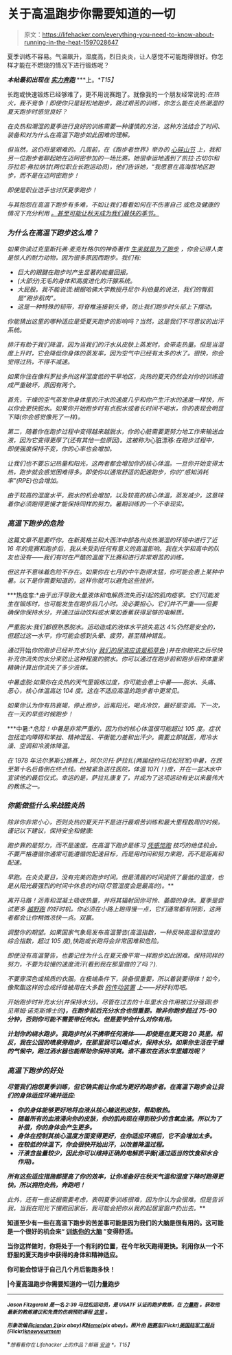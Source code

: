 # 关于高温跑步你需要知道的一切

> 原文：<https://lifehacker.com/everything-you-need-to-know-about-running-in-the-heat-1597028647>

夏季训练不容易。气温飙升，湿度高，烈日炎炎，让人感觉不可能跑得很好。你怎样才能在不燃烧的情况下进行锻炼呢？



***本帖最初出现在*** [***实力奔跑***](http://strengthrunning.com/2014/06/running-in-the-heat/) ***上。**T15】*

长跑或快速锻炼已经够难了，更不用说赛跑了。就像我的一个朋友经常说的:*在热火，我不竞争！*即使你只是轻松地跑步，跳过艰苦的训练，你怎么能在炎热潮湿的夏天跑步时感觉良好*？*

*在炎热和潮湿的夏季进行良好的训练需要一种谨慎的方法，这种方法结合了时间、装备和对为什么在高温下跑步如此困难的理解。*

*但当然，这仍将是艰难的。几周前，在《跑步者世界》举办的 [心碎山节](http://strengthrunning.com/2014/06/runners-world-heartbreak-hill-half-festival/) 上，我和另一位跑步者聊起她在迈阿密参加的一场比赛。她很幸运地遇到了凯拉·古切尔和莎拉尼·弗拉纳甘(两位职业长跑运动员)，他们告诉她，“*我愿意在高海拔地区跑步，而不是在迈阿密跑步！**

*即使是职业选手也讨厌夏季跑步！*

*与其抱怨在高温下跑步有多难，不如让我们看看如何在不伤害自己 或危及健康的情况下充分利用 [。甚至可能让秋天成为我们最快的季节。](https://lifehacker.com/the-biggest-mistakes-runners-of-all-levels-make-and-ho-1030501368)*

### *为什么在高温下跑步这么难？*

*如果你读过克里斯托弗·麦克杜格尔的神奇著作 [*生来就是为了跑步*](http://amzn.to/xDdoON) ，你会记得人类是惊人的耐力动物，因为很多原因而跑步。我们有:*

*   *巨大的跟腱在跑步时产生显著的能量回报。*
*   *(大部分)无毛的身体和高度进化的汗腺系统。*
*   *大屁股。我不能说谎:根据哈佛大学教授丹尼尔·利伯曼的说法，我们的臀肌是“跑步肌肉”。*
*   *这是一种特殊的韧带，将脊椎连接到头骨，防止我们跑步时头部上下摆动。*

*你能猜出这里的哪种适应是受夏天跑步的影响吗？当然，这是我们不可思议的出汗系统。*

*排汗有助于我们降温，因为当我们的汗水从皮肤上蒸发时，会带走热量。但是当湿度上升时，它会降低你身体的蒸发率，因为空气中已经有太多的水了。很快，你会觉得过热，不得不减速。*

*如果你住在像科罗拉多州这样湿度低的干旱地区，炎热的夏天仍然会对你的训练造成严重破坏，原因有两个。*

*首先，干燥的空气蒸发你身体里的汗水的速度几乎和你产生汗水的速度一样快，所以你会更快脱水。如果你开始跑步时有点脱水或者长时间不喝水，你的表现会明显下降(你会感觉像死了一样)。*

*第二，随着你在跑步过程中变得越来越脱水，你的心脏需要更努力地工作来输送血液，因为它变得更厚了(还有其他一些原因)。这被称为*心脏漂移:*在跑步过程中，即使强度保持不变，你的心率也会增加。*

*让我们也不要忘记热量和阳光，这两者都会增加你的核心体温。一旦你开始变得太热，跑步就会感觉困难得多。即使你以通常舒适的配速跑步，你的“感知消耗率”(RPE)也会增加。*

*由于较高的湿度水平，脱水的机会增加，以及较高的核心体温，蒸发减少，这意味着你必须跑得更慢才能保持同样的努力。暑期训练的一个不幸现实。*

### *高温下跑步的危险*

*这篇文章不是要吓你。在新英格兰和大西洋中部各州炎热潮湿的环境中进行了近 16 年的竞赛和跑步后，我从未受到任何有意义的高温影响。我在大学和高中的队友也没有——我们有时在严酷的温度下比赛和进行非常艰苦的训练。*

*但这并不意味着危险不存在。如果你在七月的中午跑得太猛，你可能会患上某种中暑。以下是你需要知道的，这样你就可以避免这些挫折。*

***热痉挛:**由于出汗导致大量液体和电解质流失而引起的肌肉痉挛。它们可能发生在锻炼时，也可能发生在跑步后几小时。没必要担心，它们并不严重——但要确保你保持水分，并通过运动饮料或水果如香蕉获得足够的电解质。*

*严重脱水:我们都很熟悉脱水。运动造成的液体水平损失高达 4%仍然是安全的，但超过这一水平，你可能会感到头晕、疲劳，甚至精神错乱。*

*通过*开始*你的跑步已经补充水分(y [我们的尿液应该是稻草色](https://lifehacker.com/what-the-color-of-your-pee-says-about-your-health-1477171258) )并在你跑完之后尽快补充你流失的水分来防止这种程度的脱水。你可以通过在跑步前和跑步后称体重来精确计算出你流失了多少液体。*

*中暑虚脱:如果你在炎热的天气里锻炼过度，你可能会患上中暑——脱水、头痛、恶心，核心体温高达 104 度。这在不适应高温的跑步者中更常见。*

*如果你认为你有热衰竭，停止跑步，远离阳光，喝点冷饮，最好是空调。下一次，在一天的早些时候跑步！*

***中暑:**危险！中暑是非常严重的，因为你的核心体温很可能超过 105 度。症状包括定向障碍和笨拙、精神混乱、平衡能力差和出汗少。需要立即就医，用冷水澡、空调和冷液体降温。*

*在 1978 年法尔茅斯公路赛上，阿尔贝托·萨拉扎(两届纽约马拉松冠军)中暑，在跌至第十名后昏倒在终点线。他被紧急送往医院，体温 107(！)度，并在一盆冰水中宣读他的最后仪式。幸运的是，萨拉扎康复了，并成为了这项运动有史以来最伟大的教练之一。*

### *你能做些什么来战胜炎热*

*除非你非常小心，否则炎热的夏天并不是进行最艰苦训练和最大里程数周的时候。谨记以下建议，保持安全和健康:*

*跑步靠的是努力，而不是速度。在高温下跑步是练习 [凭感觉跑](http://strengthrunning.com/2014/03/running-by-feel/) 技巧的绝佳机会。不要严格遵循你通常可能遵循的配速目标，而是用时间和努力来跑，而不是距离和配速。*

***早跑。在炎炎夏日，没有*完美的*跑步时间。但是清晨的时间提供了最低的温度，也是从阳光最强烈的时间中休息的时间(尽管湿度会是最高的)。***

*离开马路！沥青和混凝土吸收热量，并将其辐射回你可怜、萎靡的身体。夏季是尝试更多 [越野跑](http://strengthrunning.com/2014/03/trail-running-jeff-galloway-interview/) 的好时机。你必须在小路上跑得慢一点，它们通常都有阴影，这两者都会让你稍微凉快一点。双赢。*

*调整你的期望。如果国家气象局发布高温警告(高温指数，一种反映高温和湿度的综合指数，超过 105 度),快跑或长跑将会非常困难和危险。*

*即使没有高温警告，也要记住为什么在夏天像平常一样跑步如此困难。保持同样的努力，不要为较慢的速度流汗(看到我在那里做的了吗？).*

*不要穿深色或棉质的衣服。在极端条件下，装备很重要，所以着装要得体！如今，像聚酯这样的合成纤维被用在大多数 [的传动装置](http://strengthrunning.com/2010/12/running-gear-you-need-and-gear-that-you-dont/) 上——好好利用吧。*

*开始跑步时补充水分(并保持水分)。尽管在过去的十年里水合作用被过分强调(参见蒂姆·诺克斯博士的[](http://amzn.to/1lVTd6j)**)，在跑步前后充分水合也很重要。除非你跑步超过 75-90 分钟，否则你可能不需要带任何水。但是要学会什么对你有用。***

***计划你的绕水跑步。我跑步时从不携带任何液体——即使是在夏天跑 20 英里。相反，我在公园的喷泉旁跑步，在那里我可以喝点水，保持水分。如果你生活在干燥的气候中，跑过洒水器也能帮助你保持凉爽。谁不喜欢在洒水车里嬉戏呢？***

### ***高温下跑步的好处***

***尽管我们抱怨夏季训练，但它确实能让你成为更好的跑步者。在高温下跑步会让我们的身体适应环境并适应:***

*   ***你的身体能够更好地将血液从核心输送到皮肤，帮助散热。***
*   ***随着所有的血液涌向你的皮肤，你的肌肉现在得到较少的含氧血液。所以为了补偿，你的身体会产生更多。***
*   ***身体在控制其核心温度方面变得更好，在你适应环境后，它不会增加太多。***
*   ***在较低的体温下，你会很快开始出汗，以改善降温过程。***
*   ***汗液含盐量较少，因此你可以维持正确的电解质平衡(通过适当的饮食和水合作用)。***

***所有这些适应措施都提高了你的效率，让你准备好在秋天气温和湿度下降时跑得更快。所以拥抱炎热，奔跑吧！***

***此外，还有一些证据需要考虑，表明夏季训练很难，因为你*认为*会很难。但是告诉我，当我在阳光下慢跑回家后，我可能会把你从我的起居室窗户扔出去。***

**知道至少有一些在高温下跑步的苦差事可能是因为我们的大脑是很有用的。这可能是一个很好的机会来“ [训练你的大脑](http://blog.80percentmental.com/2014/06/how-to-train-runners-brain-interview.html) ”变得舒适。**

**当你这样做时，你将处于一个有利的位置，在今年秋天跑得更快。利用你从一个不舒服的夏天跑步中获得的身体和精神适应。**

**你可能会惊讶于自己几个月后能跑多快！**

**|今夏高温跑步你需要知道的一切|力量跑步**

* * *

**<small>*Jason Fitzgerald 是一名 2:39 马拉松运动员，是 USATF 认证的跑步教练，在*</small> [<small>*力量跑*</small>](http://strengthrunning.com/) <small>*。获取他最新的教练建议和免费的伤病预防课程*</small> [<small>*这里*</small>](http://strengthrunning.com/injury-prevention-ecourse/) <small>*。*</small>**

**<small>*形象改编自*</small>[<small>*clandan 2*</small>](http://pixabay.com/en/fire-heiss-fireplace-cozy-heat-266093/)<small>*(pix abay)和*</small>[<small>*Nemo*</small>](http://pixabay.com/en/people-man-runner-silhouette-33482/)<small>*(pix abay)。照片由*</small> [<small>*跑赛车*</small>](https://www.flickr.com/photos/runracing/10274219176)<small>*(Flickr)*</small>[<small>*美国陆军工程兵*</small>](https://www.flickr.com/photos/europedistrict/4624380242)<small>*(Flickr)*</small>[<small>*knowyourmem*</small>](http://knowyourmeme.com/photos/279249-ridiculously-photogenic-guy-zeddie-little)**

**<small>*想看看你在 Lifehacker 上的作品？邮箱*</small> [<small>*安迪*</small>](mailto:andy@lifehacker.com) <small>*。*T15】</small>**